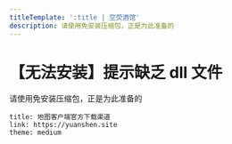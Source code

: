 ```yaml
---
titleTemplate: ':title | 空荧酒馆'
description: 请使用免安装压缩包，正是为此准备的
---
```


[文：【无法安装】提示缺乏dll文件]: # 'https://support.qq.com/products/321980/faqs/127820'

# 【无法安装】提示缺乏 dll 文件

请使用免安装压缩包，正是为此准备的

```card
title: 地图客户端官方下载渠道
link: https://yuanshen.site
theme: medium
```
